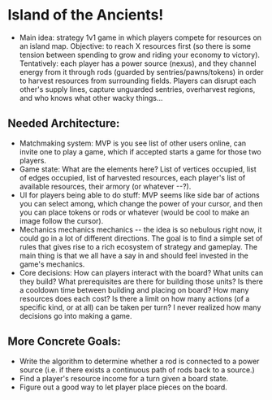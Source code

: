 
# Island of the Ancients!
- Main idea: strategy 1v1 game in which players compete for resources on an island map. Objective: to reach X resources first (so there is some tension between spending to grow and riding your economy to victory). Tentatively: each player has a power source (nexus), and they channel energy from it through rods (guarded by sentries/pawns/tokens) in order to harvest resources from surrounding fields. Players can disrupt each other's supply lines, capture unguarded sentries, overharvest regions, and who knows what other wacky things...

## Needed Architecture:
- Matchmaking system: MVP is you see list of other users online, can invite one to play a game, which if accepted starts a game for those two players.
- Game state: What are the elements here? List of vertices occupied, list of edges occupied, list of harvested resources, each player's list of available resources, their armory (or whatever --?).
- UI for players being able to do stuff: MVP seems like side bar of actions you can select among, which change the power of your cursor, and then you can place tokens or rods or whatever (would be cool to make an image follow the cursor).
- Mechanics mechanics mechanics -- the idea is so nebulous right now, it could go in a lot of different directions. The goal is to find a simple set of rules that gives rise to a rich ecosystem of strategy and gameplay. The main thing is that we all have a say in and should feel invested in the game's mechanics.
- Core decisions: How can players interact with the board? What units can they build? What prerequisites are there for building those units? Is there a cooldown time between building and placing on board? How many resources does each cost? Is there a limit on how many actions (of a specific kind, or at all) can be taken per turn? I never realized how many decisions go into making a game.

## More Concrete Goals:
- Write the algorithm to determine whether a rod is connected to a power source (i.e. if there exists a continuous path of rods back to a source.)
- Find a player's resource income for a turn given a board state.
- Figure out a good way to let player place pieces on the board.
